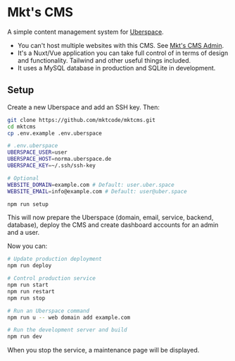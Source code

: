 # Mkt's CMS

A simple content management system for [Uberspace](https://uberspace.de).

- You can't host multiple websites with this CMS. See [Mkt's CMS Admin](https://github.com/mktcode/mktcms-admin).
- It's a Nuxt/Vue application you can take full control of in terms of design and functionality. Tailwind and other useful things included.
- It uses a MySQL database in production and SQLite in development.

## Setup

Create a new Uberspace and add an SSH key. Then:

```bash
git clone https://github.com/mktcode/mktcms.git
cd mktcms
cp .env.example .env.uberspace
```

```bash
# .env.uberspace
UBERSPACE_USER=user
UBERSPACE_HOST=norma.uberspace.de
UBERSPACE_KEY=~/.ssh/ssh-key

# Optional
WEBSITE_DOMAIN=example.com # Default: user.uber.space
WEBSITE_EMAIL=info@example.com # Default: user@uber.space
```

```bash
npm run setup
```

This will now prepare the Uberspace (domain, email, service, backend, database), deploy the CMS and create dashboard accounts for an admin and a user.

Now you can:

```bash
# Update production deployment
npm run deploy

# Control production service
npm run start
npm run restart
npm run stop

# Run an Uberspace command
npm run u -- web domain add example.com

# Run the development server and build
npm run dev
```

When you stop the service, a maintenance page will be displayed.